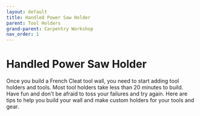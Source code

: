 ```yaml
---
layout: default
title: Handled Power Saw Holder
parent: Tool Holders
grand-parent: Carpentry Workshop
nav_order: 1
---
```


# Handled Power Saw Holder


Once you build a French Cleat tool wall, you need to start adding 
tool holders and tools. Most tool holders take less than 20 minutes 
to build. Have fun and don’t be afraid to toss your failures and 
try again. Here are tips to help you build your wall and make 
custom holders for your tools and gear.
